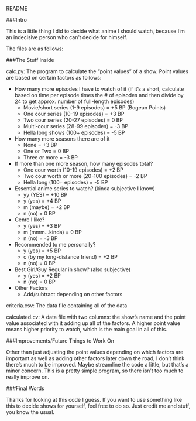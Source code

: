 README

###Intro

This is a little thing I did to decide what anime I should watch, because I’m an indecisive person who can’t decide for himself. 

The files are as follows:

###The Stuff Inside

calc.py: The program to calculate the “point values” of a show. Point values are based on certain factors as follows:

- How many more episodes I have to watch of it (if it’s a short, calculate based on time per episode times the # of episodes and then divide by 24 to get approx. number of full-length episodes)
	- Movie/short series (1-9 episodes) = +5 BP (Bogeun Points)
	- One cour series (10-19 episodes) = +3 BP
	- Two cour series (20-27 episodes) = 0 BP
	- Multi-cour series (28-99 episodes) = -3 BP
	- Hella long shows (100+ episodes) = -5 BP
- How many more seasons there are of it
	- None = +3 BP
	- One or Two = 0 BP
	- Three or more = -3 BP
- If more than one more season, how many episodes total?
	- One cour worth (10-19 episodes) = +2 BP
	- Two cour worth or more (20-100 episodes) = -2 BP
	- Hella long (100+ episodes) = -5 BP
- Essential anime series to watch? (kinda subjective I know)
	- yy (YES) = +10 BP
	- y (yes) = +4 BP
	- m (maybe) = +2 BP
	- n (no) = 0 BP
- Genre I like?
	- y (yes) = +3 BP
	- m (mmm…kinda) = 0 BP
	- n (no) = -3 BP
- Recommended to me personally?
	- y (yes) = +5 BP
	- c (by my long-distance friend) = +2 BP
	- n (no) = 0 BP
- Best Girl/Guy Regular in show? (also subjective)
	- y (yes) = +2 BP
	- n (no) = 0 BP
- Other Factors
	- Add/subtract depending on other factors

criteria.csv: The data file containing all of the data

calculated.cv: A data file with two columns: the show’s name and the point value associated with it adding up all of the factors. A higher point value means higher priority to watch, which is the main goal in all of this.

###Improvements/Future Things to Work On

Other than just adjusting the point values depending on which factors are important as well as adding other factors later down the road, I don’t think there’s much to be improved. Maybe streamline the code a little, but that’s a minor concern. This is a pretty simple program, so there isn’t too much to really improve on.

###Final Words

Thanks for looking at this code I guess. If you want to use something like this to decide shows for yourself, feel free to do so. Just credit me and stuff, you know the usual.


